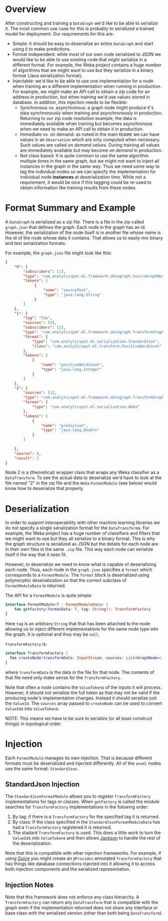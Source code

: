 # Overview

After constructing and training a `DataGraph` we'd like to be able to serialize it. The most common use case for this
is probably to serialized a trained model for deployment. Our requirements for this are:

* Simple: it should be easy to deserialize an entire `DataGraph` and start using it to make predictions.
* Format independent: while most of our own code serialized to JSON we would like to be able to use existing code that
  might serialize in a different format. For example, the Weka project contains a huge number of algorithms that we
  might want to use but they serialize in a binary format (Java serialization format).
* Injectable: we'd like to be able to use one implementation for a node when training an a different implementation when
  running in production. For example, we might make an API call to obtain a zip code for an address in production, but
  when training we'd use values stored in database. In addition, this injection needs to be flexible:
  * Synchronous vs. asynchronous: a graph node might produce it's data synchronously when training and asynchronously
    in production. Returning to our zip code resolution example, the data is immediately available when training but
    becomes asynchronous when we need to make an API call to obtain it in production.
  * Immediate vs. on demand: as noted in the main `README` we can have values in an `Observation` which are only
    computed when necessary. Such values are called *on demand values*. During training all values are immediately
    available but may become *on demand* in production.
  * Not class based: It is quite common to use the same algorithm multiple times in the same graph, but we might not
    want to inject all instances in the graph in the same way. Thus we need some way to tag the individual nodes so we
    can specify the implementation for individual node **instances** at deserialization time. While not a requirement,
    it would be nice if this tagging could be re-used to obtain information like training results from these nodes.
    
# Format Summary and Example

A `DataGraph` is serialized as a zip file. There is a file in the zip called `graph.json` that defines the graph. Each
node in the graph has an id. However, the serialization of the node itself is in another file whose name is the id of
the node whose data it contains. That allows us to easily mix binary and text serialization formats.

For example, the `graph.json` file might look like this:

```json
{
    "0": {
        "subscribers": [1],
        "type": "com.analyticspot.ml.framework.datagraph.SourceGraphNode",
        "tokens": [
             {
                 "name": "sourceText",
                 "type": "java.lang.String"
             }
        ]
    },
    "1": {
        "tag": "foo",
        "sources": [0],
        "subscribers": [2],
        "type": "com.analyticspot.ml.framework.datagraph.TransformGraphNode",
        "format": {
            "type": "com.analyticspot.ml.serialization.StandardJson",
            "class": "com.analyticspot.ml.transform.PositiveWordCount"
        },
        "tokens": [
            {
                "name": "positiveWordCount",
                "type": "java.lang.Integer"
            }
        ]
    },
    "2": {
        "sources": [1],
        "type": "com.analyticspot.ml.framework.datagraph.TransformGraphNode",
        "format": {
            "type": "com.analyticspot.ml.serialization.Weka"
        },
        "tokens": [
            {
                "name": "prediction",
                "type": "java.lang.Double"
            }
        ]
        
    },
    "source": 0,
    "result": 2
}
```

Node 2 is a (theoretical) wrapper class that wraps any Weka classifier as a `DataTransform`. To see the actual data
to deserialize we'd have to look at the file named "2" in the zip file and the `Weka` `FormatModule` (see below) would
know how to deserialize that properly.

# Deserialization

In order to support interoperability with other machine learning libraries we do not specify a single serialization
format for the `DataTransform`s. For example, the Weka project has a huge number of classifiers and filters that we
might want to use but they all serialize to a binary format. This is why the graph structure is serialized as JSON but
the details for each node are in their own files in the same `.zip` file. This way each node can serialize itself it
the way that it sees fit.

However, to deserialize we need to know what is capable of deserializing each node. Thus, each node in the `graph.json`
specifies a `format` which corresponds to a `FormatModule`. The `format` block is deserialized using polymorphic
deserialization so that the correct subclass of `FormatModuleData` is returned.

The API for a `FormatModule` is quite simple:

```kotlin
interface FormatModule<T : FormatModuleData> {
    fun getFactory(formatData: T, tag: String?): TransformFactory
}
```

Here `tag` is an arbitrary `String` that that has been attached to the node allowing us to inject different
implementations for the same node type into the graph. It is optional and thus may be `null`.

`TransformFactory` is:

```kotlin
interface TransformFactory {
  fun createNode(transformData: InputStream, sources: List<GraphNode>): DataTransform
}
```

where `transformData` is the data in the file for that node. The contents of that file need only make sense for the
`TransformFactory`.

Note that often a node contains the `ValueToken`s of the inputs it will process. However, it should not serialize the
full token as that may not be valid if the producing node's implementation changes. Instead it should serialize just
the `ValueId`. The `sources` array passed to `createNode` can be used to convert `ValueId`s into `ValueToken`s.

NOTE: This means we have to be sure to serialize (or all least construct things) in topological order.

# Injection

Each `FormatModule` manages its own injection. That is because different formats must be deserialized and injected
differently. All of the `anxml` nodes use the same format: `StandardJson`. 

## StandardJson Injection

The `StandardJsonFormatModule` allows you to register `TransformFactory` implementations for tags or classes. When
`getFactory` is called the module searches for `TransformFactory` implementations in the folowing order:

1. By tag: if there is a `TransformFactory` for the specified tag it is returned.
2. By class: If the class specified in the `StandardJsonFormatModuleData` has had a `TransformFactory` registered it is
   returned. 
3. The stadard `TransformFactory` is used. This does a little work to turn the `ValueId`s into `ValueToken`s and then
   allows [Jackson](https://github.com/FasterXML/jackson) to handle the rest of the deserialization.
   
Note that this is compatible with other injection frameworks. For example, if using
[Guice](https://github.com/google/guice) you might create an `@Provides` annotated `TransformFactory` that has things
like database connections injected into it allowing it to access both injection components and the serialized
representation.

## Injection Notes
 
Note that this framework does not enforce any class hierarchy. A `TransformFactory` can return any `DataTransform` that
is compatible with the graph even if the implementation returned does not share any interface or base class with the
serialized version (other than both being `DataTransform`).
